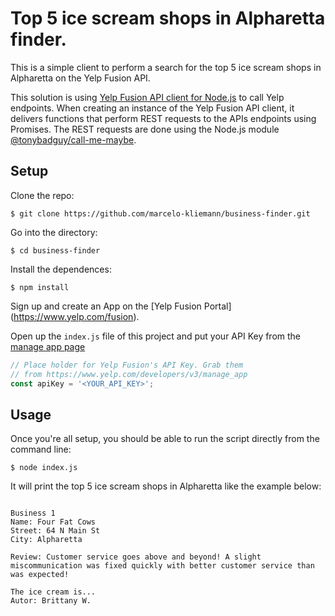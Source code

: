 # Top 5 ice scream shops in Alpharetta finder.
This is a simple client to perform a search for the top 5 ice scream shops in Alpharetta on the Yelp Fusion API.

This solution is using [Yelp Fusion API client for Node.js](https://github.com/tonybadguy/yelp-fusion) to call Yelp endpoints. 
When creating an instance of the Yelp Fusion API client, it delivers functions that perform REST requests to the APIs endpoints using Promises.
The REST requests are done using the Node.js module [@tonybadguy/call-me-maybe](https://www.npmjs.com/package/@tonybadguy/call-me-maybe).


## Setup

Clone the repo:

```
$ git clone https://github.com/marcelo-kliemann/business-finder.git
```

Go into the directory:

```
$ cd business-finder
```

Install the dependences:

```
$ npm install 
```

Sign up and create an App on the [Yelp Fusion Portal] (https://www.yelp.com/fusion).

Open up the `index.js` file of this project and put your API Key from the [manage app page](https://www.yelp.com/developers/v3/manage_app)

```javascript
// Place holder for Yelp Fusion's API Key. Grab them
// from https://www.yelp.com/developers/v3/manage_app
const apiKey = '<YOUR_API_KEY>';
```

## Usage

Once you're all setup, you should be able to run the script directly from the command line:

```
$ node index.js
```

It will print the top 5 ice scream shops in Alpharetta like the example below:
```

Business 1
Name: Four Fat Cows
Street: 64 N Main St
City: Alpharetta

Review: Customer service goes above and beyond! A slight miscommunication was fixed quickly with better customer service than was expected! 

The ice cream is...
Autor: Brittany W.
